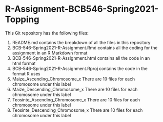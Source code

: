 # R-Assignment-BCB546-Spring2021-Topping

This Git repository has the following files:

1. README.md contains the breakdown of all the files in this repository
2. BCB-546-Spring2021-R-Assignment.Rmd contains all the coding for the assignment in an R Markdown format
3. BCB-546-Spring2021-R-Assignment.html contains all the code in an html format
4. BCB-546-Spring2021-R-Assignment.Rproj contains the code in the format R uses
5. Maize_Ascending_Chromosome_x There are 10 files for each chromosome under this label
6. Maize_Descending_Chromosome_x There are 10 files for each chromosome under this label
7. Teosinte_Ascending_Chromosome_x There are 10 files for each chromosome under this label
8. Teosinte_Descending_Chromosome_x There are 10 files for each chromosome under this label
